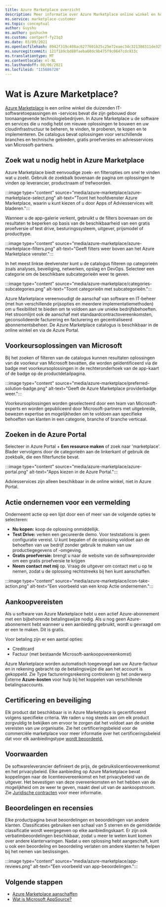 ```yaml
---
title: Azure Marketplace overzicht
description: Meer informatie over Azure Marketplace online winkel en hoe u software en oplossingen kunt vinden en uitproberen.
ms.service: marketplace-customer
ms.topic: conceptual
author: Guyshu
ms.author: gushuchm
ms.custom: contperf-fy21q3
ms.date: 03/09/2021
ms.openlocfilehash: 8942f319c408ac6277601b25c25e72eaec34c321308311de3259527c3a170a51
ms.sourcegitcommit: 121f1b9cbd88faeba60dc9b475f9c0647cdc933c
ms.translationtype: MT
ms.contentlocale: nl-NL
ms.lasthandoff: 08/06/2021
ms.locfileid: "115686728"
---
```

# <a name="what-is-azure-marketplace"></a>Wat is Azure Marketplace?

[Azure Marketplace](https://azuremarketplace.microsoft.com/marketplace/apps/category/security) is een online winkel die duizenden IT-softwaretoepassingen en -services bevat die zijn gebouwd door toonaangevende technologiebedrijven. In Azure Marketplace u de software en services die u nodig hebt om nieuwe oplossingen te bouwen en uw cloudinfrastructuur te beheren, te vinden, te proberen, te kopen en te implementeren. De catalogus bevat oplossingen voor verschillende branches en technische gebieden, gratis proefversies en adviesservices van Microsoft-partners.

## <a name="find-what-you-need-in-azure-marketplace"></a>Zoek wat u nodig hebt in Azure Marketplace

Azure Marketplace biedt eenvoudige zoek- en filteropties om snel te vinden wat u zoekt. Gebruik de zoekbalk bovenaan de pagina om oplossingen te vinden op leverancier, productnaam of trefwoorden.

:::image type="content" source="media/azure-marketplace/azure-marketplace-select.png" alt-text="Toont het hoofdvenster Azure Marketplace, waarin u kunt kiezen of u door Apps of Adviesservices wilt bladeren.":::

Wanneer u de app-galerie verkent, gebruikt u de filters bovenaan om de resultaten te beperken op basis van de beschikbaarheid van een gratis proefversie of test drive, besturingssysteem, uitgever, prijsmodel of producttype.

:::image type="content" source="media/azure-marketplace/azure-marketplace-filters.png" alt-text="Geeft filters weer boven aan het Azure Marketplace venster.":::

In het meest linkse deelvenster kunt u de catalogus filteren op categorieën zoals analyses, beveiliging, netwerken, opslag en DevOps. Selecteer een categorie om de beschikbare subcategorieën weer te geven.

:::image type="content" source="media/azure-marketplace/categories-subcategories.png" alt-text="Toont categorieën met subcategorieën.":::

Azure Marketplace vereenvoudigt de aanschaf van software en IT-beheer (met hun verschillende prijsopties en meerdere implementatiemethoden) om u flexibiliteit te bieden om te voldoen aan uw unieke bedrijfsbehoeften. Het stroomlijnt ook de aanschaf met standaardcontractovereenkomsten, geconsolideerde facturering en facturering en gecentraliseerd abonnementsbeheer. De Azure Marketplace catalogus is beschikbaar in de online winkel en via de Azure Portal.

## <a name="microsoft-preferred-solutions"></a>Voorkeursoplossingen van Microsoft

Bij het zoeken of filteren van de catalogus kunnen resultaten oplossingen van de voorkeur van Microsoft bevatten, die worden geïdentificeerd via de badge met voorkeursoplossingen in de rechteronderhoek van de app-kaart of de badge op de productdetailpagina.

:::image type="content" source="media/azure-marketplace/preferred-solution-badge.png" alt-text="Geeft de Azure Marketplace providerbadge weer.":::

Voorkeursoplossingen worden geselecteerd door een team van Microsoft-experts en worden gepubliceerd door Microsoft-partners met uitgebreide, bewezen expertise en mogelijkheden om te voldoen aan specifieke behoeften van klanten in een categorie, branche of branche verticaal.

## <a name="search-in-the-azure-portal"></a>Zoeken in de Azure Portal

Selecteer in Azure Portal + **Een resource maken** of zoek naar 'marketplace'. Blader vervolgens door de categorieën aan de linkerkant of gebruik de zoekbalk, die een filterfunctie bevat.

:::image type="content" source="media/azure-marketplace/azure-portal.png" alt-text="Apps kiezen in de Azure Portal.":::

Adviesservices zijn alleen beschikbaar in de online winkel, niet in Azure Portal.

## <a name="take-action-on-a-listing"></a>Actie ondernemen voor een vermelding

Onderneemt actie op een lijst door een of meer van de volgende opties te selecteren:

- **Nu kopen:** koop de oplossing onmiddellijk.
- **Test Drive:** verken een gecureerde demo. Voor teststations is geen configuratie vereist. U kunt bepalen of de oplossing voldoet aan de behoeften van uw bedrijf zonder gebruik te maken van uw productiegegevens of -omgeving.
- **Gratis proefversie:** brengt u naar de website van de softwareprovider om een gratis proefversie te krijgen
- **Neem contact met mij** op. Vraag de uitgever om contact met u op te nemen, zodat u de oplossing rechtstreeks bij hen kunt aanschaffen.

:::image type="content" source="media/azure-marketplace/icon-take-action.png" alt-text="Een voorbeeld van een knop Actie ondernemen.":::

## <a name="purchasing-requirements"></a>Aankoopvereisten

Als u software van Azure Marketplace hebt u een actief Azure-abonnement met een bijbehorende betalingswijze nodig. Als u nog geen Azure-abonnement hebt wanneer u een aanbieding gebruikt, wordt u gevraagd om er een te maken. Dit is gratis.

Voor betaling zijn er een aantal opties:  

- Creditcard
- Factuur (met bestaande Microsoft-aankoopovereenkomst)

Azure Marketplace worden automatisch toegevoegd aan uw Azure-factuur en in rekening gebracht op de betalingswijze die aan het account is gekoppeld. Zie Type factureringsrekening controleren [in](/azure/cost-management-billing/understand/understand-azure-marketplace-charges#check-billing-account-type) het onderwerp Externe **Azure-kosten** voor hulp bij het koppelen van verschillende betalingsaccounts.

## <a name="certification-and-security"></a>Certificering en beveiliging

Elk product dat beschikbaar is in Azure Marketplace is gecertificeerd volgens specifieke criteria. We raden u nog steeds aan om elk product zorgvuldig te bekijken om ervoor te zorgen dat het voldoet aan de unieke vereisten van uw organisatie. Zie het certificeringsbeleid voor de commerciële marketplace voor meer informatie over het certificeringsbeleid dat voor elk aanbiedingstype [wordt beoordeeld.](/legal/marketplace/certification-policies)

## <a name="terms-and-conditions"></a>Voorwaarden

De softwareleverancier definieert de prijs, de gebruikslicentieovereenkomst en het privacybeleid. Elke aanbieding op Azure Marketplace bevat koppelingen naar de licentieovereenkomst en het privacybeleid van de uitgever. Het bevestigen van deze overeenkomsten en het hebben van de mogelijkheid om ze weer te geven, maakt deel uit van de aankoopstroom. Zie [Juridische contracten](legal-contracts.md) voor meer informatie.

## <a name="ratings-and-reviews"></a>Beoordelingen en recensies

Elke productpagina bevat beoordelingen en beoordelingen van andere klanten. Classificaties gebruiken een schaal van 5 sterren en de gemiddelde classificatie wordt weergegeven op elke aanbiedingskaart. Er zijn ook verbatimbeoordelingen beschikbaar, zodat u meer te weten kunt komen over andere klantervaringen. Nadat u een oplossing hebt aangeschaft, kunt u ook een beoordeling en beoordeling verlaten om andere klanten te helpen bij het nemen van beslissingen.

:::image type="content" source="media/azure-marketplace/app-reviews.png" alt-text="Een voorbeeld van app-beoordelingen.":::

## <a name="next-steps"></a>Volgende stappen

- [Azure Marketplace aanschaffen](azure-purchasing-invoicing.md)
- [Wat is Microsoft AppSource?](appsource-overview.md)

